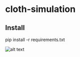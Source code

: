 # cloth-simulation

## Install
pip install -r requirements.txt

![alt text](https://github.com/starcreep48/cloth-simulation/blob/main/github.JPG?raw=true)
